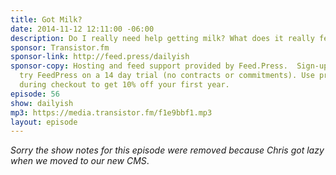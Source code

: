 ```yaml
---
title: Got Milk?
date: 2014-11-12 12:11:00 -06:00
description: Do I really need help getting milk? What does it really feel like?
sponsor: Transistor.fm
sponsor-link: http://feed.press/dailyish
sponsor-copy: Hosting and feed support provided by Feed.Press.  Sign-up today and
  try FeedPress on a 14 day trial (no contracts or commitments). Use promo code "dailyish"
  during checkout to get 10% off your first year.
episode: 56
show: dailyish
mp3: https://media.transistor.fm/f1e9bbf1.mp3
layout: episode
---
```


<em>Sorry the show notes for this episode were removed because Chris got lazy when we moved to our new CMS</em>.
